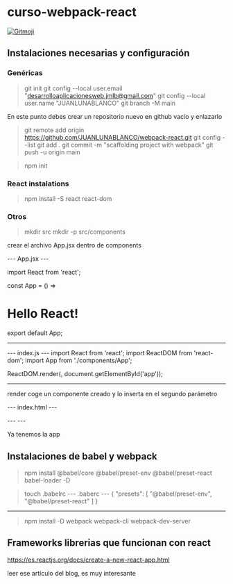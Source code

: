 # curso-webpack-react

<a href="https://gitmoji.dev">
  <img src="https://img.shields.io/badge/gitmoji-%20😜%20😍-FFDD67.svg?style=flat-square" alt="Gitmoji">
</a>
<br/>

## Instalaciones necesarias y configuración
### Genéricas
> git init
> git config --local user.email "desarrolloaplicacionesweb.jmlb@gmail.com"
> git config --local user.name "JUANLUNABLANCO"
> git branch -M  main

En este punto debes crear un repositorio nuevo en github vacío y enlazarlo

<!-- > git remote add origin https://github.com/JUANLUNABLANCO/<tu-repo>.git -->
> git remote add origin https://github.com/JUANLUNABLANCO/webpack-react.git
> git config --list
> git add .
> git commit -m "scaffolding project with webpack"
> git push -u origin main

> npm init
### React instalations

> npm install -S react react-dom

### Otros

> mkdir src
> mkdir -p src/components

crear el archivo App.jsx dentro de components

--- App.jsx ---

import React from 'react';

const App = () => <h1>Hello React!</h1>

export default App;
--- ---
---  index.js ---
import React from 'react';
import ReactDOM from 'react-dom';
import App from './components/App';

ReactDOM.render(<App />, document.getElementById('app'));
--- ---

render coge un componente creado y lo inserta en el segundo parámetro

--- index.html ---
<!DOCTYPE html>
<html lang="en">

<head>
  <meta charset="UTF-8">
  <meta http-equiv="X-UA-Compatible" content="IE=edge">
  <meta name="viewport" content="width=device-width, initial-scale=1.0">
  <title>Document</title>
</head>

<body>
  <div id="app"></div>
</body>

</html>
--- ---

Ya tenemos la app

## Instalaciones de babel y webpack

> npm install @babel/core  @babel/preset-env @babel/preset-react babel-loader -D

> touch .babelrc
--- .baberc ---
{
  "presets": [
    "@babel/preset-env",
    "@babel/preset-react"
  ]
}
--- ---

> npm install -D webpack webpack-cli webpack-dev-server

## Frameworks librerias que funcionan con react

https://es.reactjs.org/docs/create-a-new-react-app.html

leer ese artículo del blog, es muy interesante




